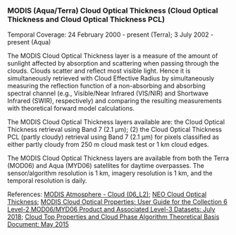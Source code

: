 ### MODIS (Aqua/Terra) Cloud Optical Thickness (Cloud Optical Thickness and Cloud Optical Thickness PCL)
Temporal Coverage: 24 February 2000 - present (Terra); 3 July 2002 - present (Aqua)

The MODIS Cloud Optical Thickness layer is a measure of the amount of sunlight affected by absorption and scattering when passing through the clouds. Clouds scatter and reflect most visible light. Hence it is simultaneously retrieved with Cloud Effective Radius by simultaneously measuring the reflection function of a non-absorbing and absorbing spectral channel (e.g., Visible/Near Infrared (VIS/NIR) and Shortwave Infrared (SWIR), respectively) and comparing the resulting measurements with theoretical forward model calculations.

The MODIS Cloud Optical Thickness layers available are: the Cloud Optical Thickness retrieval using Band 7 (2.1 μm); (2) the Cloud Optical Thickness PCL (partly cloudy) retrieval using Band 7 (2.1 μm) for pixels classified as either partly cloudy from 250 m cloud mask test or 1 km cloud edges.

The MODIS Cloud Optical Thickness layers are available from both the Terra (MOD06) and Aqua (MYD06) satellites for daytime overpasses. The sensor/algorithm resolution is 1 km, imagery resolution is 1 km, and the temporal resolution is daily.

References: [MODIS Atmosphere - Cloud (06_L2)](https://modis-atmos.gsfc.nasa.gov/products/cloud);  [NEO Cloud Optical Thickness](https://neo.sci.gsfc.nasa.gov/view.php?datasetId=MYDAL2_M_CLD_OT); [MODIS Cloud Optical Properties: User Guide for the Collection 6 Level-2 MOD06/MYD06 Product and Associated Level-3 Datasets: July 2018](https://modis-atmos.gsfc.nasa.gov/sites/default/files/ModAtmo/MODISCloudOpticalPropertyUserGuideFinal_v1.1.pdf); [Cloud Top Properties and Cloud Phase Algorithm Theoretical Basis Document: May 2015](https://modis-atmos.gsfc.nasa.gov/sites/default/files/ModAtmo/MOD06-ATBD_2015_05_01_1.pdf)
